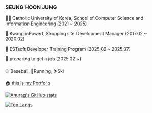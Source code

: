 ### SEUNG HOON JUNG

👨‍🎓 Catholic University of Korea, School of Computer Science and Information Engineering (2021 ~ 2025)

💼 KwangjinPowert, Shopping site Development Manager (2017.02 ~ 2020.02)

📖 ESTsoft Developer Training Program (2025.02 ~ 2025.07)

📖 preparing to get a job (2025.02 ~)

⚾ Baseball, 🏃Running, ⛷️Ski

[🏠 this is my Portfolio](https://skoloks.notion.site/my-portfolio)


[![Anurag's GitHub stats](https://github-readme-stats.vercel.app/api?username=skoloks-10)](https://github.com/anuraghazra/github-readme-stats)

[![Top Langs](https://github-readme-stats.vercel.app/api/top-langs/?username=skoloks-10)](https://github.com/anuraghazra/github-readme-stats)

